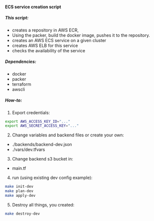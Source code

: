 #### ECS service creation script
##### This script:
  - creates a repository in AWS ECR,
  - Using the packer, build the docker image, pushes it to the repository.
  - creates an AWS ECS service on a given cluster
  - creates AWS ELB for this service
  - checks the availability of the service
##### Dependencies:
  - docker
  - packer
  - terraform
  - awscli
##### How-to:
1. Export credentials:
```bash
export AWS_ACCESS_KEY_ID="..."
export AWS_SECRET_ACCESS_KEY="..."
``` 
2. Change variables and backend files or create your own:
  - ./backends/backend-dev.json
  - ./vars/dev.tfvars
3. Change backend s3 bucket in:
  - main.tf
4. run (using existing dev config example):
```bash
make init-dev
make plan-dev
make apply-dev
```
5. Destroy all things, you created:
```bash
make destroy-dev
```
